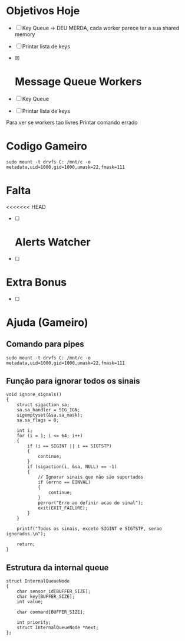 # Objetivos Hoje

- [ ] Key Queue -> DEU MERDA, cada worker parece ter a sua shared memory
- [ ] Printar lista de keys
- [x] # Message Queue Workers
- [ ] Key Queue
- [ ] Printar lista de keys


Para ver se workers tao livres
Printar comando errado

# Codigo Gameiro
```
sudo mount -t drvfs C: /mnt/c -o metadata,uid=1000,gid=1000,umask=22,fmask=111
```

# Falta

<<<<<<< HEAD

- [ ] # Alerts Watcher
- [ ]

# Extra Bonus

- [ ]

# Ajuda (Gameiro)

## Comando para pipes

```
sudo mount -t drvfs C: /mnt/c -o metadata,uid=1000,gid=1000,umask=22,fmask=111
```

## Função para ignorar todos os sinais

```
void ignore_signals()
{
    struct sigaction sa;
    sa.sa_handler = SIG_IGN;
    sigemptyset(&sa.sa_mask);
    sa.sa_flags = 0;

    int i;
    for (i = 1; i <= 64; i++)
    {
        if (i == SIGINT || i == SIGTSTP)
        {
            continue;
        }
        if (sigaction(i, &sa, NULL) == -1)
        {
            // Ignorar sinais que não são suportados
            if (errno == EINVAL)
            {
                continue;
            }
            perror("Erro ao definir acao do sinal");
            exit(EXIT_FAILURE);
        }
    }

    printf("Todos os sinais, exceto SIGINT e SIGTSTP, serao ignorados.\n");

    return;
}

```

## Estrutura da internal queue

```
struct InternalQueueNode
{
    char sensor_id[BUFFER_SIZE];
    char key[BUFFER_SIZE];
    int value;

    char command[BUFFER_SIZE];

    int priority;
    struct InternalQueueNode *next;
};
```
